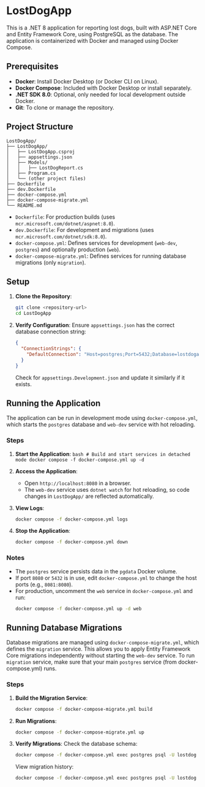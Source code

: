 # LostDogApp

This is a .NET 8 application for reporting lost dogs, built with ASP.NET Core and Entity Framework Core, using PostgreSQL as the database. The application is containerized with Docker and managed using Docker Compose.

## Prerequisites

- **Docker**: Install Docker Desktop (or Docker CLI on Linux).
- **Docker Compose**: Included with Docker Desktop or install separately.
- **.NET SDK 8.0**: Optional, only needed for local development outside Docker.
- **Git**: To clone or manage the repository.

## Project Structure

```
LostDogApp/
├── LostDogApp/
│   ├── LostDogApp.csproj
│   ├── appsettings.json
│   ├── Models/
│   │   ├── LostDogReport.cs
│   ├── Program.cs
│   └── (other project files)
├── Dockerfile
├── dev.Dockerfile
├── docker-compose.yml
├── docker-compose-migrate.yml
└── README.md
```

- `Dockerfile`: For production builds (uses `mcr.microsoft.com/dotnet/aspnet:8.0`).
- `dev.Dockerfile`: For development and migrations (uses `mcr.microsoft.com/dotnet/sdk:8.0`).
- `docker-compose.yml`: Defines services for development (`web-dev`, `postgres`) and optionally production (`web`).
- `docker-compose-migrate.yml`: Defines services for running database migrations (only `migration`).

## Setup

1. **Clone the Repository**:
   ```bash
   git clone <repository-url>
   cd LostDogApp
   ```

2. **Verify Configuration**:
   Ensure `appsettings.json` has the correct database connection string:
   ```json
   {
     "ConnectionStrings": {
       "DefaultConnection": "Host=postgres;Port=5432;Database=lostdogapp;Username=lostdog;Password=password"
     }
   }
   ```
   Check for `appsettings.Development.json` and update it similarly if it exists.

## Running the Application

The application can be run in development mode using `docker-compose.yml`, which starts the `postgres` database and `web-dev` service with hot reloading.

### Steps

1. **Start the Application**:
   ```bash # Build and start services in detached mode docker compose -f docker-compose.yml up -d ```

2. **Access the Application**:
   - Open `http://localhost:8080` in a browser.
   - The `web-dev` service uses `dotnet watch` for hot reloading, so code changes in `LostDogApp/` are reflected automatically.

3. **View Logs**:
   ```bash
   docker compose -f docker-compose.yml logs
   ```

4. **Stop the Application**:
   ```bash
   docker compose -f docker-compose.yml down
   ```

### Notes

- The `postgres` service persists data in the `pgdata` Docker volume.
- If port `8080` or `5432` is in use, edit `docker-compose.yml` to change the host ports (e.g., `8081:8080`).
- For production, uncomment the `web` service in `docker-compose.yml` and run:
  ```bash
  docker compose -f docker-compose.yml up -d web
  ```

## Running Database Migrations

Database migrations are managed using `docker-compose-migrate.yml`, which defines the `migration` service. This allows you to apply Entity Framework Core migrations independently without starting the `web-dev` service. To run `migration` service, make sure that your main `postgres` service (from docker-compose.yml) runs.

### Steps

1. **Build the Migration Service**:
   ```bash
   docker compose -f docker-compose-migrate.yml build
   ```

2. **Run Migrations**:
   ```bash
   docker compose -f docker-compose-migrate.yml up
   ```

3. **Verify Migrations**:
   Check the database schema:
   ```bash
   docker compose -f docker-compose.yml exec postgres psql -U lostdog -d lostdogapp -c "\dt"
   ```
   View migration history:
   ```bash
   docker compose -f docker-compose.yml exec postgres psql -U lostdog -d lostdogapp -c "SELECT * FROM __EFMigrationsHistory;"
   ```
